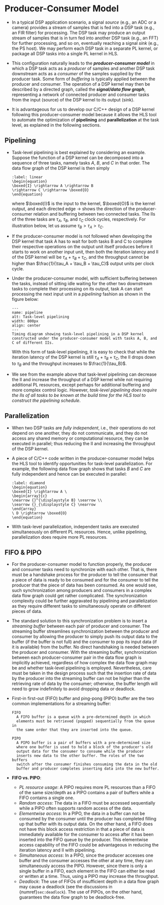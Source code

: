 # Producer-Consumer Model

* In a typical DSP application scenario, a signal *source* (e.g., an ADC
  or a camera) provides a stream of samples that is fed into a DSP
  task (e.g., an FIR filter) for processing. The DSP task may
  produce an output stream of samples that is in turn fed into
  another DSP task (e.g., an FFT) for further processing, and so on,
  eventually reaching a signal *sink* (e.g., the PS host). We may
  perform each DSP task in a separate PL kernel, or package all DSP
  tasks into a single PL kernel in HLS. 

* This configuration naturally leads to the ***producer-consumer
  model*** in which a DSP task acts as a *producer* of samples and
  another DSP task downstream acts as a *consumer* of the samples
  supplied by the producer task. Some form of *buffering* is typically
  applied between the producer and consumer. The operation of a DSP
  kernel may then be described by a directed graph, called the
  ***signal/data flow graph***, representing a network of connected
  producer and consumer tasks from the input (source) of the DSP
  kernel to its output (sink).

* It is advantageous for us to develop our C/C++ design of a DSP
  kernel following this producer-consumer model because it allows the
  HLS tool to automate the optimization of **pipelining** and
  **parallelization** at the task level, as explained in the following
  sections.

## Pipelining
* Task-level pipelining is best explained by considering an
  example. Suppose the function of a DSP kernel can be decomposed into
  a sequence of three tasks, namely tasks $A$, $B$, and $C$ in that order.
  The data flow graph of the DSP kernel is then simply
  ```{math}
  :label: linear
  \begin{equation} 
  \boxed{I} \rightarrow A \rightarrow B
  \rightarrow C \rightarrow \boxed{O} 
  \end{equation}
  ```
  where $\boxed{I}$ is the input to the kernel, $\boxed{O}$ is the
  kernel output, and each directed edge $\rightarrow$ shows the
  direction of the producer-consumer relation and buffering between
  two connected tasks.  The IIs of the three tasks are $\tau_A$,
  $\tau_B$, and $\tau_C$ clock cycles, respectively. For illustration
  below, let us assume $\tau_B > \tau_A > \tau_C$.

* If the producer-consumer model is not followed when developing the
  DSP kernel that task A has to wait for both tasks B and C to complete their
  respective operations on the output unit itself produces before it
  starts to work on another input unit, then both the iteration
  latency and II of the DSP kernel will be $\tau_A + \tau_B + \tau_C$,
  and the throughput cannot be higher than $\frac{1}{\tau_A + \tau_B +
  \tau_C}$ output units per clock cycle.

* Under the producer-consumer model, with sufficient buffering between
  the tasks, instead of sitting idle waiting for the other two downstream
  tasks to complete their processing on its output, task A can
  start processing the next input unit in a *pipelining* fashion as
  shown in the figure below:
  ```{figure} ../figs/pipeline.jpg
  ---
  name: pipeline
  alt: Task-level pipelining
  width: 800px
  align: center
  ---
  Timing diagram showing task-level pipelining in a DSP kernel
  constructed under the producer-consumer model with tasks A, B, and
  C of different IIs.
  ```
  With this form of task-level pipelining, it is easy to check that
  while the iteration latency of the DSP kernel is still $\tau_A +
  \tau_B + \tau_C$, the II drops down to $\tau_B$ and the throughput
  increases to $\frac{1}{\tau_B}$.

* We see from the example above that task-level pipelining can
  decrease the II and increase the throughput of a DSP kernel while
  not requiring additional PL resources, except perhaps for additional
  buffering and more complex control logic. However, *task-level
  pipelining does require the IIs of all tasks to be known at the
  build time for the HLS tool to construct the pipelining schedule*.

## Parallelization
* When two DSP tasks are *fully independent*, i.e., their operations
  do not depend on one another, they do not communicate, and they do
  not access any shared memory or computational resource, they can be
  executed in parallel; thus reducing the II and increasing the
  throughput of the DSP kernel.

* A piece of C/C++ code written in the producer-consumer model helps
  the HLS tool to identify opportunities for task-level
  parallelization. For example, the following data flow graph shows
  that tasks $B$ and $C$ are fully independent and hence can be executed
  in parallel: 
  ```{math}
  :label: diamond
  \begin{equation}
  \boxed{I} \rightarrow A \
  \begin{array}{c} 
  \nearrow {}^{\displaystyle B} \searrow \\ 
  \searrow {}_{\displaystyle C} \nearrow 
  \end{array} 
  \ D \rightarrow \boxed{O}
  \end{equation}
  ```

* With task-level parallelization, independent tasks are executed
  simultaneously on different PL resources. Hence, unlike pipelining, 
  parallelization does require more PL resources. 


## FIFO & PIPO
* For the producer-consumer model to function properly, the producer
  and consumer tasks need to synchronize with each other. That is,
  there must be a handshake process for the producer to tell the
  consumer that a piece of data is ready to be consumed and for the
  consumer to tell the producer that the piece of data has been
  consumed. As one would see, such synchronization among producers and
  consumers in a complex data flow graph could get rather
  complicated. The synchronization complexity could be further
  aggravated by pipelining and parallelization as they require
  different tasks to simultaneosuly operate on different pieces of
  data. 

* The standard solution to this synchronization problem is to insert a
  *streaming buffer* between each pair of producer and consumer. The
  streaming buffer streamlines synchronization between the producer
  and consumer by allowing the producer to simply push its output data
  to the buffer (if the buffer is not full) and the consumer to pop
  its input data (if it is available) from the buffer. No direct
  handshaking is needed between the producer and consumer. With the
  streaming buffer, synchronization between each producer-consumer
  pair in the data flow graph is implicitly achieved, regardless of
  how complex the data flow graph may be and whether task-level
  pipelining is employed. Nevertheless, care must be taken in the
  design process such that the insertion rate of data by the producer
  into the streaming buffer can not be higher than the retrieving rate
  of data by the consumer; otherwise, the buffer length will need to
  grow indefinitely to avoid dropping data or deadlock.

* First-in first-out (FIFO) buffer and ping-pong (PIPO) buffer are the
  two common implementations for a streaming buffer:
  ```{glossary}
  FIFO
    A FIFO buffer is a queue with a pre-determined depth in which
    elements must be retrieved (popped) sequentially from the queue in
    the same order that they are inserted into the queue.

  PIPO
    A PIPO buffer is a pair of buffers with a pre-determined size 
    where one buffer is used to hold a block of the producer's old 
    output data for the consumer to consume while the producer 
    inserts new data to the other buffer. The roles of the two buffers
    switch after the consumer finishes consuming the data in the old
    buffer and producer completes inserting data into the new buffer.
  ```

* **FIFO vs. PIPO**:
  - *PL resource usage*: A PIPO requires more PL resources
    than a FIFO of the same size/depth as a PIPO contains a pair of
    buffers while a FIFO contains a single one.
  - *Random access*: The data in a FIFO must be accessed sequentially
    while a PIPO often supports random access of the data.
  - *Elementwise access*: In a PIPO, the data in a buffer can not be
    consumed by the consumer until the producer has completed filling
    up that buffer with its output data. On the other hand, a FIFO
    does not have this block access restriction in that a piece of
    data is immediately available for the consumer to access after it
    has been inserted into the FIFO queue by the producer. This
    elementwise access capability of the FIFO could be advantageous in
    reducing the iteration latency and II with pipelining.
  - *Simultaneous access*: In a PIPO, since the producer accesses one
    buffer and the consumer accesses the other at any time, they can
    simultaneously access the PIPO. However, since there is only a
    single buffer in a FIFO, each element in the FIFO can either be
    read or written at a time. Thus, using a PIPO may increase the
    throughput.
  - *Deadlock*: The use of FIFOs of insufficient depth in a data flow
    graph may cause a deadlock (see the discussions in
    {numref}`sec:deadlock`). The use of PIPOs, on the other hand,
    guarantees the data flow graph to be deadlock-free.
    
